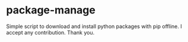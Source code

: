 # package-manage
Simple script to download and install python packages with pip offline. I accept any contribution. Thank you.
